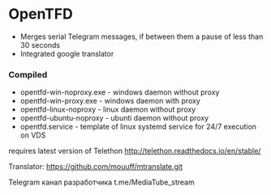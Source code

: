 # OpenTFD
* Merges serial Telegram messages, if between them a pause of less than 30 seconds
* Integrated google translator
### Compiled
* opentfd-win-noproxy.exe - windows daemon without proxy
* opentfd-win-proxy.exe - windows daemon with proxy
* opentfd-linux-noproxy - linux daemon without proxy
* opentfd-ubuntu-noproxy - ubunti daemon without proxy
* opentfd.service - template of linux systemd service for 24/7 execution on VDS

requires latest version of Telethon
http://telethon.readthedocs.io/en/stable/

Translator:
https://github.com/mouuff/mtranslate.git

Telegram канал разработчика 
t.me/MediaTube_stream
